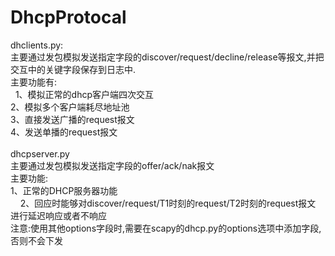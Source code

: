 # DhcpProtocal
dhclients.py:</br>
  主要通过发包模拟发送指定字段的discover/request/decline/release等报文,并把交互中的关键字段保存到日志中.</br>
  主要功能有:</br>
    1、模拟正常的dhcp客户端四次交互</br>
    2、模拟多个客户端耗尽地址池</br>
    3、直接发送广播的request报文</br>
    4、发送单播的request报文</br></br>
dhcpserver.py</br>
  主要通过发包模拟发送指定字段的offer/ack/nak报文</br>
    主要功能:</br>
      1、正常的DHCP服务器功能</br>
      2、回应时能够对discover/request/T1时刻的request/T2时刻的request报文 进行延迟响应或者不响应</br>
注意:使用其他options字段时,需要在scapy的dhcp.py的options选项中添加字段,否则不会下发

